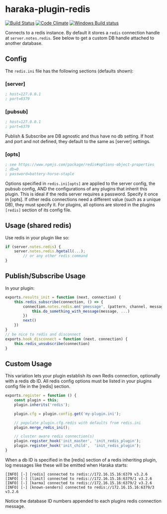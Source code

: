 # haraka-plugin-redis

[![Build Status][ci-img]][ci-url]
[![Code Climate][clim-img]][clim-url]
[![Windows Build status][apv-img]][apv-url]

Connects to a redis instance. By default it stores a `redis`
connection handle at `server.notes.redis`. See below to get a custom DB handle
attached to another database.

## Config

The `redis.ini` file has the following sections (defaults shown):

### [server]

```ini
; host=127.0.0.1
; port=6379
```

### [pubsub]

```ini
; host=127.0.0.1
; port=6379
```

Publish & Subscribe are DB agnostic and thus have no db setting. If host and port and not defined, they default to the same as [server] settings.

### [opts]

```ini
; see https://www.npmjs.com/package/redis#options-object-properties
; db=0
; password=battery-horse-staple
```

Options specified in `redis.ini[opts]` are applied to the server config, the pubsub config, AND the configurations of any plugins that inherit this plugin. This is ideal if the redis server requires a password. Specify it once in [opts]. If other redis connections need a different value (such as a unique DB), they must specify it. For plugins, all options are stored in the plugins `[redis]` section of its config file.

## Usage (shared redis)

Use redis in your plugin like so:

```js
if (server.notes.redis) {
    server.notes.redis.hgetall(...);
        // or any other redis command
}
```

## Publish/Subscribe Usage

In your plugin:

```js
exports.results_init = function (next, connection) {
    this.redis_subscribe(connection, () => {
        connection.notes.redis.on('pmessage', (pattern, channel, message) => {
            this.do_something_with_message(message, ...)
        })
        next()
    })
}
// be nice to redis and disconnect
exports.hook_disconnect = function (next, connection) {
    this.redis_unsubscribe(connection)
}
```

## Custom Usage

This variation lets your plugin establish its own Redis connection,
optionally with a redis db ID. All redis config options must be listed in your plugins config file in the [redis] section.

```js
exports.register = function () {
    const plugin = this;
    plugin.inherits('redis');

    plugin.cfg = plugin.config.get('my-plugin.ini');

    // populate plugin.cfg.redis with defaults from redis.ini
    plugin.merge_redis_ini();

    // cluster aware redis connection(s)
    plugin.register_hook('init_master', 'init_redis_plugin');
    plugin.register_hook('init_child',  'init_redis_plugin');
}
```

When a db ID is specified in the [redis] section of a redis inheriting plugin, log messages like these will be emitted when Haraka starts:

````
[INFO] [-] [redis] connected to redis://172.16.15.16:6379 v3.2.6
[INFO] [-] [limit] connected to redis://172.16.15.16:6379/1 v3.2.6
[INFO] [-] [karma] connected to redis://172.16.15.16:6379/2 v3.2.6
[INFO] [-] [known-senders] connected to redis://172.16.15.16:6379/3 v3.2.6
````

Notice the database ID numbers appended to each plugins redis connection
message.



[ci-img]: https://github.com/haraka/haraka-plugin-redis/workflows/Tests/badge.svg
[ci-url]: https://github.com/haraka/haraka-plugin-redis/actions?query=workflow%3ATests
[clim-img]: https://codeclimate.com/github/haraka/haraka-plugin-redis/badges/gpa.svg
[clim-url]: https://codeclimate.com/github/haraka/haraka-plugin-redis
[apv-img]: https://ci.appveyor.com/api/projects/status/fxk78f25n61nq3lx?svg=true
[apv-url]: https://ci.appveyor.com/project/msimerson/haraka-plugin-redis
